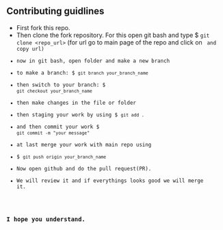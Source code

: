 ## Contributing guidlines
* First fork this repo.
* Then clone the fork repository. For this open git bash and type
  $ `git clone <repo_url>`
  (for url go to main page of the repo and click on <code> and copy url)
* now in git bash, open folder and make a new branch
* to make a branch: $ `git branch your_branch_name`
* then switch to your branch: $ `git checkout your_branch_name`
* then make changes in the file or folder
* then staging your work by using $ `git add .`
* and then commit your work $ `git commit -m "your message"`
* at last merge your work with main repo using
* $ `git push origin your_branch_name`
* Now open github and do the pull request(PR).
* We will review it and if everythings looks good we will merge it.
### I hope you understand.
